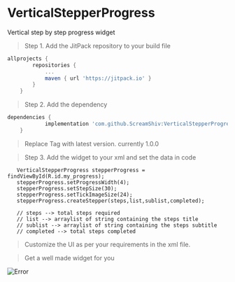 # VerticalStepperProgress
Vertical step by step progress widget

> Step 1. Add the JitPack repository to your build file

```gradle
allprojects {
		repositories {
			...
			maven { url 'https://jitpack.io' }
		}
	}
```  
> Step 2. Add the dependency

```gradle
dependencies {
	        implementation 'com.github.ScreamShiv:VerticalStepperProgress:Tag'
	}
```	
  
> Replace Tag with latest version. currently 1.0.0  

> Step 3. Add the widget to your xml and set the data in code

```
   VerticalStepperProgress stepperProgress = findViewById(R.id.my_progress);
   stepperProgress.setProgressWidth(4);
   stepperProgress.setStepSize(30);
   stepperProgress.setTickImageSize(24);
   stepperProgress.createStepper(steps,list,sublist,completed);
   
   // steps --> total steps required
   // list --> arraylist of string containing the steps title
   // sublist --> arraylist of string containing the steps subtitle
   // completed --> total steps completed
```

> Customize the UI as per your requirements in the xml file.

> Get a well made widget for you

![Error](https://user-images.githubusercontent.com/37095473/172666004-522523a4-71b4-4f12-b1c0-b0e2606306d0.png)
  
  
